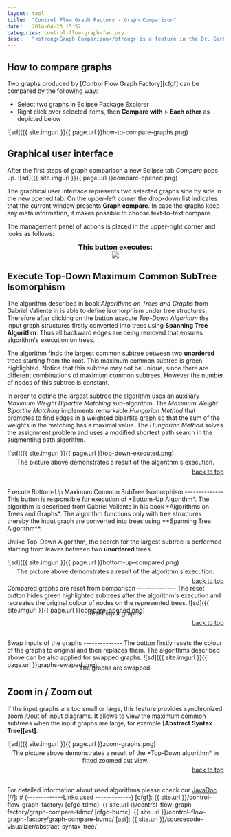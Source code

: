 ```yaml
---
layout:	tool
title:	"Control Flow Graph Factory - Graph Comparison"
date:	2014-04-23 15:52
categories: control-flow-graph-factory
desc:	"<strong>Graph Comparison</strong> is a feature in the Dr. Garbage tool which provides a graphical user interface to investigate isomorphism between graphs."
---
```


How to compare graphs <a name="how"></a>
--------------
Two graphs produced by [Control Flow Graph Factory][cfgf] can be compared by the following way:

* Select two graphs in Eclipse Package Explorer 
* Right click over selected items, then **Compare with** > **Each other** as depicted below

![sd]({{ site.imgurl }}{{ page.url }}how-to-compare-graphs.png)

Graphical user interface <a name="how"></a>
--------------

After the first steps of graph comparison a new Eclipse tab *Compare* pops up.
![sd]({{ site.imgurl }}{{ page.url }}compare-opened.png)

The graphical user interface represents two selected graphs side by side in the new opened tab. On the upper-left corner the drop-down list indicates that the current window presents **Graph compare**. In case the graphs keep any meta information, it makes possible to choose text-to-text compare.

The management panel of actions is placed in the upper-right corner and looks as follows:
<div style="height: 20px; margin-top: -10px;" >
	<center>
		<h3>This button executes:  <a id="used"></a> </h3>
	<center>
</div>
<div id = "panelDiv" >
	<center><img id = "panel" src="{{ site.imgurl }}/control-flow-graph-factory/graph-compare/image3023.png" /></center>
</div>
<div id = "coord"></div>
<script src="http://code.jquery.com/jquery-latest.min.js" type="text/javascript">
</script>

<script type="text/javascript">
$("#panel" ).click(function(event) {
		var left = event.pageX - $(this).offset().left;
        var top = event.pageY - $(this).offset().top;
		if(left < 33){			
			$('html, body').animate({ scrollTop: $( $("#topdown") ).offset().top }, 1000);
			return false;
		}
		if(left < 70 && left > 33){
			$('html, body').animate({ scrollTop: $( $("#bottomup") ).offset().top }, 1000);
			return false;
		}
		if(left < 116 && left > 70){
			//location.hash = "#resetgraphs";
			$('html, body').animate({ scrollTop: $( $("#resetgraphs") ).offset().top }, 1500);
			return false;
		}
		if(left < 150 && left > 116){
			//location.hash = "#swapgraphs";
			$('html, body').animate({ scrollTop: $( $("#swapgraphs") ).offset().top }, 1500);
			return false;	
		}
		if(left < 230 && left > 150){
			//location.hash = "#swapgraphs";
			$('html, body').animate({ scrollTop: $( $("#zoomzoom") ).offset().top }, 1500);
			return false;	
		}
});


 $('#panel').mouseover(function(event) { 
            var left = event.pageX - $(this).offset().left;
            var top = event.pageY - $(this).offset().top;
        });
        
$('#panel').mouseout(function() {
           // $('#used').html("Reset compare graph");
        });
$('#panel').mousemove(function(event) {
        var currentMousePos = { x: -1, y: -1 };
		currentMousePos.x = event.pageX;
        currentMousePos.y = event.pageY;
		var left = event.pageX - $(this).offset().left;
        var top = event.pageY - $(this).offset().top;
		//$('#coord').html("left:" + left + " top:" + top );
		if(left < 33){
			$('#used').html("Execute Top-Down Algorithm");
		}
		if(left < 70 && left > 33){
			$('#used').html("Execute Bottom-Up Algorithm");
		}
		if(left < 116 && left > 70){
			$('#used').html("Reset comparison of input graphs");
		}
		if(left < 150 && left > 116){
			$('#used').html("Swap graphs inputs");
		}
		if(left < 193 && left > 150){
			$('#used').html("Zoom in");
		}
		if(left < 230 && left > 193){
			$('#used').html("Zoom out");
		}
    });
</script>

Execute Top-Down Maximum Common SubTree Isomorphism <a id = "topdown"></a>
--------------

The algorithm described in book *Algorithms on Trees and Graphs* from Gabriel Valiente in is able to define isomorphism under tree structures. Therefore after clicking on the button execute *Top-Down Algorithm* the input graph structures firstly converted into
trees using **Spanning Tree Algorithm**. Thus all backward edges are being removed that ensures algorithm's execution on trees. 

The algorithm finds the largest common subtree between two **unordered** trees starting from the root. This maximum common subtree is green highlighted.
Notice that this subtree may not be unique, since there are different combinations of maximum common subtrees. However the number of nodes of this subtree is constant.

In order to define the largest subtree the algorithm uses an auxiliary *Maximum Weight Bipartite Matching* sub-algorithm. The *Maximum Weight Bipartite Matching* implements remarkable *Hungarian Method* that promotes to find edges in a weighted bipartite graph so that the sum of the weights in the matching has a maximal value.
The *Hungarian Method* solves the assignment problem and uses a modified shortest path search in the augmenting path algorithm.

![sd]({{ site.imgurl }}{{ page.url }}top-down-executed.png)
<div style=" margin-top: -10px; margin-bottom: 5px;" > <center> The picture above demonstrates a result of the algorithm's execution.</center></div>
<div class = "backtop" style="text-align: right; margin-bottom: 30px;"> 
	 <a href="#top"> back to top</a>
</div>
Execute Bottom-Up Maximum Common SubTree Isomorphism <a id="bottomup"></a>
--------------
This button is responsible for execution of *Bottom-Up Algorithm*. The algorithm is described from Gabriel Valiente in his book *Algorithms on Trees and Graphs*.
The algorithm functions only with tree structures thereby the input graph are converted into trees using **Spanning Tree Algorithm**.  

Unlike Top-Down Algorithm, the search for the largest subtree is performed starting from leaves between two **unordered** trees. 

![sd]({{ site.imgurl }}{{ page.url }}bottom-up-compared.png)
<div style=" margin-top: -10px; margin-bottom: 5px;" >  <center> The picture above demonstrates a result of the algorithm's execution.</center></div>
<div class = "backtop" style="text-align: right;"> 
	 <a href="#top"> back to top</a>
</div>
Compared graphs are reset from comparison<a id="resetgraphs"></a>
--------------
The reset button hides green highlighted subtrees after the algorithm's execution and recreates the original colour of nodes on the represented trees.
![sd]({{ site.imgurl }}{{ page.url }}compare-opened.png)
<div style=" margin-top: -10px; margin-bottom: 5px;" >  <center> Reset input graphs. </center></div>
<div class = "backtop" style="text-align: right; margin-bottom: 30px;"> 
	 <a href="#top"> back to top</a>
</div>
Swap inputs of the graphs  <a id="swapgraphs"></a>
--------------
The button firstly resets the colour of the graphs to original and then replaces them. The algorithms described above can be also applied for swapped graphs.
![sd]({{ site.imgurl }}{{ page.url }}graphs-swaped.png)
<div style=" margin-top: -10px; margin-bottom: 35px;" >  <center> The graphs are swapped.</center></div>

Zoom in / Zoom out <a id="zoomzoom"></a>
--------------
If the input graphs are too small or large, this feature provides synchronized zoom it/out of input diagrams. 
It allows to view the maximum common subtrees when the input graphs are large, for example **[Abstract Syntax Tree][ast]**.

![sd]({{ site.imgurl }}{{ page.url }}zoom-graphs.png)
<div style=" margin-top: -10px; margin-bottom: 5px;" >  <center> The picture above demonstrates a result of the *Top-Down algorithm* in fitted zoomed out view.</center></div>
<div class = "backtop" style="text-align: right; margin-bottom: 30px;"> 
	 <a href="#top"> back to top</a>
</div>


<script type="text/javascript">
	$( ".backtop" ).click(function(event) {
			$('html, body').animate({ scrollTop: $( $("#head") ).offset().top }, 1300);
			return false;
});
</script>

For detailed information about used algorithms please check our <a href="http://www.drgarbage.com/javadoc/core/doc/index.html">JavaDoc</a>
[//]: # (-------------Links used -------------)
[cfgf]: {{ site.url }}/control-flow-graph-factory/
[cfgc-tdmc]: {{ site.url }}/control-flow-graph-factory/graph-compare-tdmc/
[cfgc-bumc]: {{ site.url }}/control-flow-graph-factory/graph-compare-bumc/
[ast]: {{ site.url }}/sourcecode-visualizer/abstract-syntax-tree/
